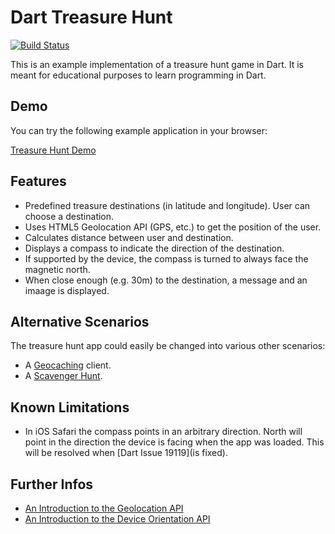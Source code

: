 # Dart Treasure Hunt

[![Build Status](https://drone.io/github.com/marcojakob/dart-treasure-hunt/status.png)](https://drone.io/github.com/marcojakob/dart-treasure-hunt/latest)

This is an example implementation of a treasure hunt game in Dart. It is meant
for educational purposes to learn programming in Dart.


## Demo

You can try the following example application in your browser:

[Treasure Hunt Demo](http://marcojakob.github.io/dart-treasure-hunt/)


## Features

* Predefined treasure destinations (in latitude and longitude). User can 
choose a destination.
* Uses HTML5 Geolocation API (GPS, etc.) to get the position of the user.
* Calculates distance between user and destination.
* Displays a compass to indicate the direction of the destination.
* If supported by the device, the compass is turned to always face the magnetic
north.
* When close enough (e.g. 30m) to the destination, a message and an imaage is 
displayed.


## Alternative Scenarios

The treasure hunt app could easily be changed into various other scenarios:

* A [Geocaching](http://en.wikipedia.org/wiki/Geocaching) client.
* A [Scavenger Hunt](http://en.wikipedia.org/wiki/Scavenger_hunt).


## Known Limitations

* In iOS Safari the compass points in an arbitrary direction. North will point
in the direction the device is facing when the app was loaded. This will be 
resolved when [Dart Issue 19119](is fixed).


## Further Infos

* [An Introduction to the Geolocation API](http://code.tutsplus.com/tutorials/an-introduction-to-the-geolocation-api--cms-20071)
* [An Introduction to the Device Orientation API](http://code.tutsplus.com/tutorials/an-introduction-to-the-device-orientation-api--cms-21067)
